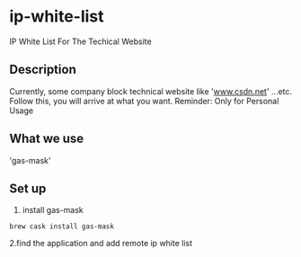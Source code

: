 # ip-white-list
IP White List For The Techical Website


## Description 
Currently, some company block technical website like 'www.csdn.net' ...etc. Follow this, you will arrive at what you want. Reminder: Only for Personal Usage

## What we use
'gas-mask'


## Set up
1. install gas-mask
```
brew cask install gas-mask
```
2.find the application and add remote ip white list
